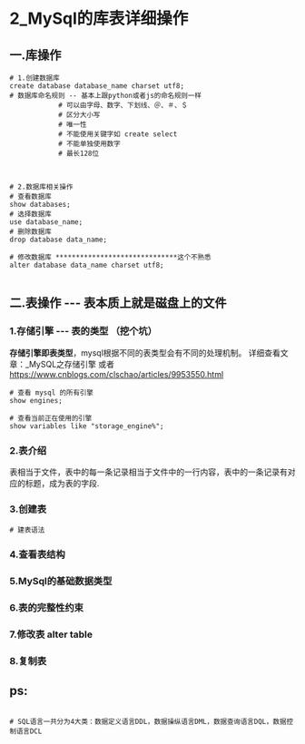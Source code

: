# 2_MySql的库表详细操作



## 一.库操作

```mysql
# 1.创建数据库
create database database_name charset utf8;
# 数据库命名规则 -- 基本上跟python或者js的命名规则一样
			# 可以由字母、数字、下划线、＠、＃、＄
			# 区分大小写
			# 唯一性
			# 不能使用关键字如 create select
			# 不能单独使用数字
			# 最长128位



# 2.数据库相关操作
# 查看数据库
show databases;
# 选择数据库
use database_name;
# 删除数据库
drop database data_name;

# 修改数据库 ******************************这个不熟悉
alter database data_name charset utf8;


```





## 二.表操作  ---  表本质上就是磁盘上的文件

### 1.存储引擎 --- 表的类型 （挖个坑）

​		**存储引擎即表类型**，mysql根据不同的表类型会有不同的处理机制。
详细查看文章：_MySQL之存储引擎 或者
https://www.cnblogs.com/clschao/articles/9953550.html

```mysql
# 查看 mysql 的所有引擎
show engines;

# 查看当前正在使用的引擎
show variables like "storage_engine%";

```



### 2.表介绍

表相当于文件，表中的每一条记录相当于文件中的一行内容，表中的一条记录有对应的标题，成为表的字段.





### 3.创建表

```mysql
# 建表语法

```







### 4.查看表结构





### 5.MySql的基础数据类型





### 6.表的完整性约束





### 7.修改表 alter table





### 8.复制表

















## ps:

```mysql

# SQL语言一共分为4大类：数据定义语言DDL，数据操纵语言DML，数据查询语言DQL，数据控制语言DCL




```

